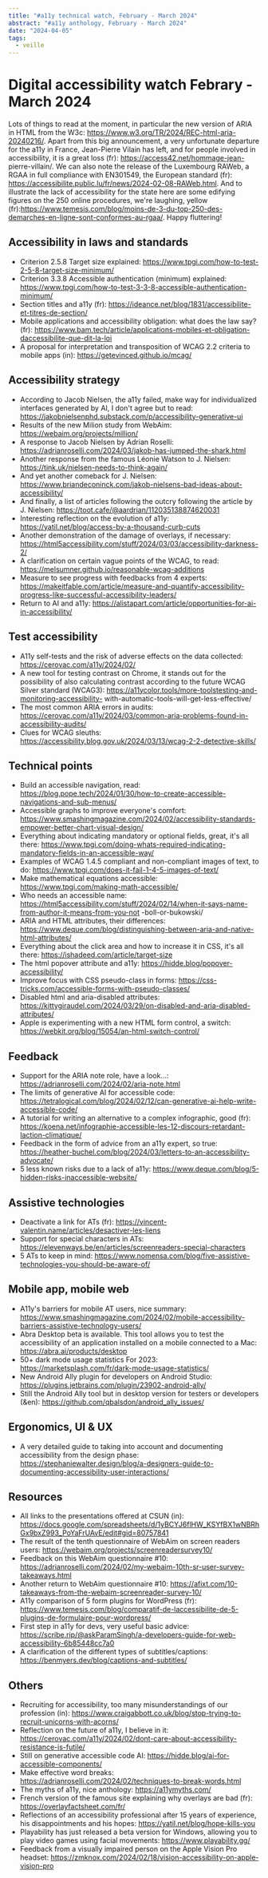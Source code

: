 ```yaml
---
title: "#a11y technical watch, February - March 2024"
abstract: "#a11y anthology, February - March 2024"
date: "2024-04-05"
tags:
  - veille
---
```


# Digital accessibility watch Febrary - March 2024

Lots of things to read at the moment, in particular the new version of ARIA in HTML from the W3c: https://www.w3.org/TR/2024/REC-html-aria-20240216/.
Apart from this big announcement, a very unfortunate departure for the a11y in France, Jean-Pierre Vilain has left, and for people involved in accessibility, it is a great loss (fr): https://access42.net/hommage-jean- pierre-villain/.
We can also note the release of the Luxembourg RAWeb, a RGAA in full compliance with EN301549, the European standard (fr): https://accessibilite.public.lu/fr/news/2024-02-08-RAWeb.html.
And to illustrate the lack of accessibility for the state here are some edifying figures on the 250 online procedures, we're laughing, yellow (fr):https://www.temesis.com/blog/moins-de-3-du-top-250-des-demarches-en-ligne-sont-conformes-au-rgaa/.
Happy fluttering!

## Accessibility in laws and standards

- Criterion 2.5.8 Target size explained: https://www.tpgi.com/how-to-test-2-5-8-target-size-minimum/
- Criterion 3.3.8 Accessible authentication (minimum) explained: https://www.tpgi.com/how-to-test-3-3-8-accessible-authentication-minimum/
- Section titles and a11y (fr): https://ideance.net/blog/1831/accessibilite-et-titres-de-section/
- Mobile applications and accessibility obligation: what does the law say? (fr): https://www.bam.tech/article/applications-mobiles-et-obligation-daccessibilite-que-dit-la-loi
- A proposal for interpretation and transposition of WCAG 2.2 criteria to mobile apps (in): https://getevinced.github.io/mcag/

## Accessibility strategy

- According to Jacob Nielsen, the a11y failed, make way for individualized interfaces generated by AI, I don't agree but to read: https://jakobnielsenphd.substack.com/p/accessibility-generative-ui
- Results of the new Milion study from WebAim: https://webaim.org/projects/million/
- A response to Jacob Nielsen by Adrian Roselli: https://adrianroselli.com/2024/03/jakob-has-jumped-the-shark.html
- Another response from the famous Léonie Watson to J. Nielsen: https://tink.uk/nielsen-needs-to-think-again/
- And yet another comeback for J. Nielsen: https://www.briandeconinck.com/jakob-nielsens-bad-ideas-about-accessibility/
- And finally, a list of articles following the outcry following the article by J. Nielsen: https://toot.cafe/@aardrian/112035138874620031
- Interesting reflection on the evolution of a11y: https://yatil.net/blog/access-by-a-thousand-curb-cuts
- Another demonstration of the damage of overlays, if necessary: https://html5accessibility.com/stuff/2024/03/03/accessibility-darkness-2/
- A clarification on certain vague points of the WCAG, to read: https://melsumner.github.io/reasonable-wcag-additions
- Measure to see progress with feedbacks from 4 experts: https://makeitfable.com/article/measure-and-quantify-accessibility-progress-like-successful-accessibility-leaders/
- Return to AI and a11y: https://alistapart.com/article/opportunities-for-ai-in-accessibility/

## Test accessibility

- A11y self-tests and the risk of adverse effects on the data collected: https://cerovac.com/a11y/2024/02/
- A new tool for testing contrast on Chrome, it stands out for the possibility of also calculating contrast according to the future WCAG Silver standard (WCAG3): https://a11ycolor.tools/more-toolstesting-and-monitoring-accessibility- with-automatic-tools-will-get-less-effective/
- The most common ARIA errors in audits: https://cerovac.com/a11y/2024/03/common-aria-problems-found-in-accessibility-audits/
- Clues for WCAG sleuths: https://accessibility.blog.gov.uk/2024/03/13/wcag-2-2-detective-skills/

## Technical points

- Build an accessible navigation, read: https://blog.pope.tech/2024/01/30/how-to-create-accessible-navigations-and-sub-menus/
- Accessible graphs to improve everyone's comfort: https://www.smashingmagazine.com/2024/02/accessibility-standards-empower-better-chart-visual-design/
- Everything about indicating mandatory or optional fields, great, it's all there: https://www.tpgi.com/doing-whats-required-indicating-mandatory-fields-in-an-accessible-way/
- Examples of WCAG 1.4.5 compliant and non-compliant images of text, to do: https://www.tpgi.com/does-it-fail-1-4-5-images-of-text/
- Make mathematical equations accessible: https://www.tpgi.com/making-math-accessible/
- Who needs an accessible name: https://html5accessibility.com/stuff/2024/02/14/when-it-says-name-from-author-it-means-from-you-not -boll-or-bukowski/
- ARIA and HTML attributes, their differences: https://www.deque.com/blog/distinguishing-between-aria-and-native-html-attributes/
- Everything about the click area and how to increase it in CSS, it's all there: https://ishadeed.com/article/target-size
- The html popover attribute and a11y: https://hidde.blog/popover-accessibility/
- Improve focus with CSS pseudo-class in forms: <https://css-tricks.com/accessible-forms-with-pseudo-classes/>
- Disabled html and aria-disabled attributes: https://kittygiraudel.com/2024/03/29/on-disabled-and-aria-disabled-attributes/
- Apple is experimenting with a new HTML form control, a switch: https://webkit.org/blog/15054/an-html-switch-control/

## Feedback

- Support for the ARIA note role, have a look...: https://adrianroselli.com/2024/02/aria-note.html
- The limits of generative AI for accessible code: https://tetralogical.com/blog/2024/02/12/can-generative-ai-help-write-accessible-code/
- A tutorial for writing an alternative to a complex infographic, good (fr): https://koena.net/infographie-accessible-les-12-discours-retardant-laction-climatique/
- Feedback in the form of advice from an a11y expert, so true: https://heather-buchel.com/blog/2024/03/letters-to-an-accessibility-advocate/
- 5 less known risks due to a lack of a11y: https://www.deque.com/blog/5-hidden-risks-inaccessible-website/

## Assistive technologies

- Deactivate a link for ATs (fr): https://vincent-valentin.name/articles/desactiver-les-liens
- Support for special characters in ATs: https://elevenways.be/en/articles/screenreaders-special-characters
- 5 ATs to keep in mind: https://www.nomensa.com/blog/five-assistive-technologies-you-should-be-aware-of/

## Mobile app, mobile web

- A11y's barriers for mobile AT users, nice summary: https://www.smashingmagazine.com/2024/02/mobile-accessibility-barriers-assistive-technology-users/
- Abra Desktop beta is available. This tool allows you to test the accessibility of an application installed on a mobile connected to a Mac: https://abra.ai/products/desktop
- 50+ dark mode usage statistics For 2023: https://marketsplash.com/fr/dark-mode-usage-statistics/
- New Android Ally plugin for developers on Android Studio: https://plugins.jetbrains.com/plugin/23902-android-ally/
- Still the Android Ally tool but in desktop version for testers or developers (&en): https://github.com/qbalsdon/android_ally_issues/
  
## Ergonomics, UI & UX

- A very detailed guide to taking into account and documenting accessibility from the design phase: https://stephaniewalter.design/blog/a-designers-guide-to-documenting-accessibility-user-interactions/

## Resources

- All links to the presentations offered at CSUN (in): https://docs.google.com/spreadsheets/d/1yBCYJ6flHW_KSYfBX1wNBRhGx9bxZ993_PoYaFrUAvE/edit#gid=80757841
- The result of the tenth questionnaire of WebAim on screen readers users: https://webaim.org/projects/screenreadersurvey10/
- Feedback on this WebAim questionnaire #10: https://adrianroselli.com/2024/02/my-webaim-10th-sr-user-survey-takeaways.html
- Another return to WebAim questionnaire #10: https://afixt.com/10-takeaways-from-the-webaim-screenreader-survey-10/
- A11y comparison of 5 form plugins for WordPress (fr): https://www.temesis.com/blog/comparatif-de-laccessibilite-de-5-plugins-de-formulaire-pour-wordpress/
- First step in a11y for devs, very useful basic advice: https://scribe.rip/@askParamSingh/a-developers-guide-for-web-accessibility-6b85448cc7a0
- A clarification of the different types of subtitles/captions: https://benmyers.dev/blog/captions-and-subtitles/

## Others

- Recruiting for accessibility, too many misunderstandings of our profession (in): https://www.craigabbott.co.uk/blog/stop-trying-to-recruit-unicorns-with-acorns/
- Reflection on the future of a11y, I believe in it: https://cerovac.com/a11y/2024/02/dont-care-about-accessibility-resistance-is-futile/
- Still on generative accessible code AI: https://hidde.blog/ai-for-accessible-components/
- Make effective word breaks: https://adrianroselli.com/2024/02/techniques-to-break-words.html
- The myths of a11y, nice anthology: https://a11ymyths.com/
- French version of the famous site explaining why overlays are bad (fr): https://overlayfactsheet.com/fr/
- Reflections of an accessibility professional after 15 years of experience, his disappointments and his hopes: https://yatil.net/blog/hope-kills-you
- Playability has just released a beta version for Windows, allowing you to play video games using facial movements: https://www.playability.gg/
- Feedback from a visually impaired person on the Apple Vision Pro headset: https://zmknox.com/2024/02/18/vision-accessibility-on-apple-vision-pro